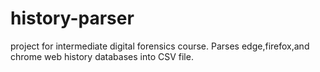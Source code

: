 # history-parser
project for intermediate digital forensics course.  Parses edge,firefox,and chrome web history databases into CSV file.  
